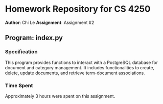 # Homework Repository for CS 4250

**Author**: Chi Le
**Assignment**: Assignment #2

## Program: index.py

### Specification
This program provides functions to interact with a PostgreSQL database for document and category management. 
It includes functionalities to create, delete, update documents, and retrieve term-document associations.

### Time Spent
Approximately 3 hours were spent on this assignment.
